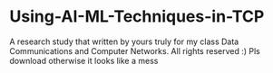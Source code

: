 # Using-AI-ML-Techniques-in-TCP
  A research study that written by yours truly for my class Data Communications and Computer Networks.
  All rights reserved :)
Pls download otherwise it looks like a mess
